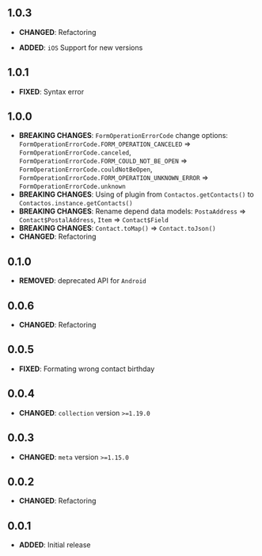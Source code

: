 ## 1.0.3
- **CHANGED**: Refactoring

- **ADDED**: `iOS` Support for new versions

## 1.0.1
- **FIXED**: Syntax error

## 1.0.0
- **BREAKING CHANGES**: `FormOperationErrorCode` change options:
                        `FormOperationErrorCode.FORM_OPERATION_CANCELED` => `FormOperationErrorCode.canceled`,
                        `FormOperationErrorCode.FORM_COULD_NOT_BE_OPEN` => `FormOperationErrorCode.couldNotBeOpen`,
                        `FormOperationErrorCode.FORM_OPERATION_UNKNOWN_ERROR` => `FormOperationErrorCode.unknown`
- **BREAKING CHANGES**: Using of plugin from `Contactos.getContacts()` to `Contactos.instance.getContacts()`
- **BREAKING CHANGES**: Rename depend data models:
                       `PostaAddress` => `Contact$PostalAddress`,
                       `Item` => `Contact$Field`
- **BREAKING CHANGES**: `Contact.toMap()` => `Contact.toJson()`
- **CHANGED**: Refactoring

## 0.1.0
- **REMOVED**: deprecated API for `Android`

## 0.0.6
- **CHANGED**: Refactoring

## 0.0.5
- **FIXED**: Formating wrong contact birthday

## 0.0.4
- **CHANGED**: `collection` version `>=1.19.0`

## 0.0.3
- **CHANGED**: `meta` version `>=1.15.0`

## 0.0.2
- **CHANGED**: Refactoring

## 0.0.1
- **ADDED**: Initial release